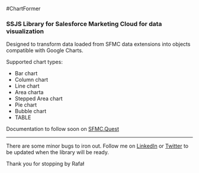 #ChartFormer
### SSJS Library for Salesforce Marketing Cloud for data visualization

Designed to transform data loaded from SFMC data extensions into objects compatible with Google Charts.

Supported chart types:
- Bar chart
- Column chart
- Line chart
- Area charta
- Stepped Area chart
- Pie chart
- Bubble chart
- TABLE

Documentation to follow soon on [SFMC.Quest](https://sfmc.quest)

---

There are some minor bugs to iron out. Follow me on [LinkedIn](https://www.linkedin.com/in/rafal-wolsztyniak/) or [Twitter](https://twitter.com/HelloRafal) to be updated when the library will be ready.

Thank you for stopping by
Rafał